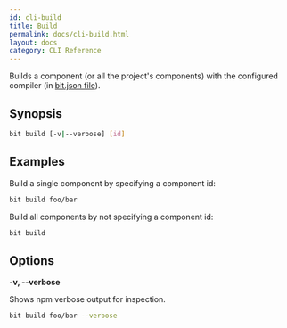 ```yaml
---
id: cli-build
title: Build
permalink: docs/cli-build.html
layout: docs
category: CLI Reference
---
```

Builds a component (or all the project's components) with the configured compiler (in [bit.json file](/docs/conf-bit-json.html)).

## Synopsis

```bash
bit build [-v|--verbose] [id]
```

## Examples

Build a single component by specifying a component id:

```bash
bit build foo/bar
```

Build all components by not specifying a component id:

```bash
bit build
```

## Options

**-v, --verbose**

Shows npm verbose output for inspection.

```bash
bit build foo/bar --verbose
```